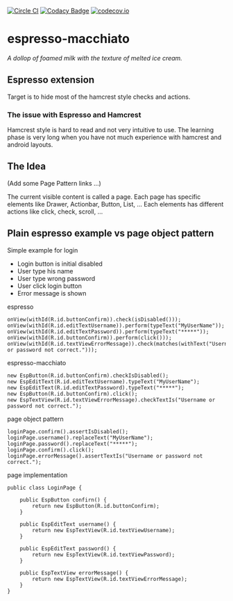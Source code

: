 [![Circle CI](https://circleci.com/gh/nenick/espresso-macchiato.svg?style=svg)](https://circleci.com/gh/nenick/espresso-macchiato)
[![Codacy Badge](https://api.codacy.com/project/badge/grade/c6cc5e2303234780b4ae3118d93eb35f)](https://www.codacy.com/app/nico_kuechler/espresso-macchiato)
[![codecov.io](https://codecov.io/github/nenick/espresso-macchiato/coverage.svg?branch=master)](https://codecov.io/github/nenick/espresso-macchiato?branch=master)

# espresso-macchiato
*A dollop of foamed milk with the texture of melted ice cream.*

## Espresso extension

Target is to hide most of the hamcrest style checks and actions.

### The issue with Espresso and Hamcrest

Hamcrest style is hard to read and not very intuitive to use.
The learning phase is very long when you have not much experience with hamcrest and android layouts.

## The Idea

(Add some Page Pattern links ...)

The current visible content is called a page.
Each page has specific elements like Drawer, Actionbar, Button, List, ...
Each elements has different actions like click, check, scroll, ...

## Plain espresso example vs page object pattern

Simple example for login

* Login button is initial disabled
* User type his name
* User type wrong password
* User click login button
* Error message is shown

espresso

    onView(withId(R.id.buttonConfirm)).check(isDisabled()));
    onView(withId(R.id.editTextUsername)).perform(typeText("MyUserName"));
    onView(withId(R.id.editTextPassword)).perform(typeText("*****"));
    onView(withId(R.id.buttonConfirm)).perform(click()));
    onView(withId(R.id.textViewErrorMessage)).check(matches(withText("Username or password not correct.")));

espresso-macchiato

    new EspButton(R.id.buttonConfirm).checkIsDisabled();
    new EspEditText(R.id.editTextUsername).typeText("MyUserName");
    new EspEditText(R.id.editTextPassword).typeText("*****");
    new EspButton(R.id.buttonConfirm).click();
    new EspTextView(R.id.textViewErrorMessage).checkTextIs("Username or password not correct.");

page object pattern

    loginPage.confirm().assertIsDisabled();
    loginPage.username().replaceText("MyUserName");
    loginPage.password().replaceText("*****");
    loginPage.confirm().click();
    loginPage.errorMessage().assertTextIs("Username or password not correct.");

page implementation

    public class LoginPage {

        public EspButton confirn() {
            return new EspButton(R.id.buttonConfirm);
        }

        public EspEditText username() {
            return new EspTextView(R.id.textViewUsername);
        }

        public EspEditText password() {
            return new EspTextView(R.id.textViewPassword);
        }

        public EspTextView errorMessage() {
            return new EspTextView(R.id.textViewErrorMessage);
        }
    }